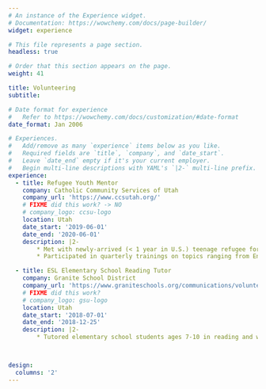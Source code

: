 ```yaml
---
# An instance of the Experience widget.
# Documentation: https://wowchemy.com/docs/page-builder/
widget: experience

# This file represents a page section.
headless: true

# Order that this section appears on the page.
weight: 41

title: Volunteering
subtitle:

# Date format for experience
#   Refer to https://wowchemy.com/docs/customization/#date-format
date_format: Jan 2006

# Experiences.
#   Add/remove as many `experience` items below as you like.
#   Required fields are `title`, `company`, and `date_start`.
#   Leave `date_end` empty if it's your current employer.
#   Begin multi-line descriptions with YAML's `|2-` multi-line prefix.
experience:
  - title: Refugee Youth Mentor
    company: Catholic Community Services of Utah
    company_url: 'https://www.ccsutah.org/'
    # FIXME did this work? -> NO
    # company_logo: ccsu-logo
    location: Utah
    date_start: '2019-06-01'
    date_end: '2020-06-01'
    description: |2-
        * Met with newly-arrived (< 1 year in U.S.) teenage refugee for 2+ hours weekly, assisting in assimilation process via English tutoring, cultural activities, and mentorship
        * Participated in quarterly trainings on topics ranging from English as a second language tutoring to comprehensive gang prevention

  - title: ESL Elementary School Reading Tutor
    company: Granite School District
    company_url: 'https://www.graniteschools.org/communications/volunteer/'
    # FIXME did this work?
    # company_logo: gsu-logo
    location: Utah
    date_start: '2018-07-01'
    date_end: '2018-12-25'
    description: |2-
        * Tutored elementary school students ages 7-10 in reading and writing English as a second language



design:
  columns: '2'
---
```

